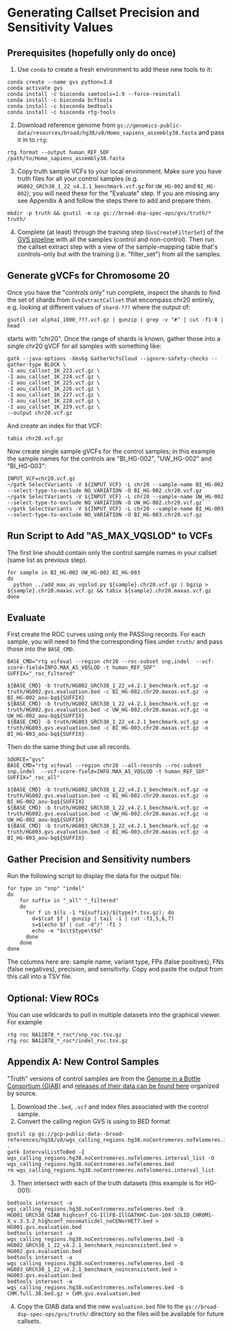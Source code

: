 # Generating Callset Precision and Sensitivity Values
## Prerequisites (hopefully only do once)
1. Use `conda` to create a fresh environment to add these new tools to it:
 ```
 conda create --name gvs python=3.8
 conda activate gvs
 conda install -c bioconda samtools=1.9 --force-reinstall
 conda install -c bioconda bcftools
 conda install -c bioconda bedtools
 conda install -c bioconda rtg-tools
```
2. Download reference genome from `gs://genomics-public-data/resources/broad/hg38/v0/Homo_sapiens_assembly38.fasta` and pass it in to `rtg`:
```
rtg format --output human_REF_SDF /path/to/Homo_sapiens_assembly38.fasta
```
3. Copy truth sample VCFs to your local environment. Make sure you have truth files for all your control samples (e.g. `HG002_GRCh38_1_22_v4.2.1_benchmark.vcf.gz` for `UW_HG-002` and `BI_HG-002`); you will need these for the "Evaluate" step.  If you are missing any see Appendix A and follow the steps there to add and prepare them.
```
mkdir -p truth && gsutil -m cp gs://broad-dsp-spec-ops/gvs/truth/* truth/
```
4. Complete (at least) through the training step (`GvsCreateFilterSet`) of the [GVS pipeline](../AOU_DELIVERABLES.md) with all the samples (control and non-control).  Then run the callset extract step with a view of the sample-mapping table that's controls-only but with the training (i.e. "filter_set") from all the samples.
## Generate gVCFs for Chromosome 20
Once you have the "controls only" run complete, inspect the shards to find the set of shards from `GvsExtractCallset` that encompass chr20 entirely, e.g. looking at different values of `shard-???` where the output of:
```
gsutil cat alpha1_1000_???.vcf.gz | gunzip | grep -v "#" | cut -f1-8 | head
```
starts with "chr20". Once the range of shards is known, gather those into a single chr20 gVCF for all samples with something like:
```
gatk --java-options -Xms6g GatherVcfsCloud --ignore-safety-checks --gather-type BLOCK \
-I aou_callset_1K_223.vcf.gz \
-I aou_callset_1K_224.vcf.gz \
-I aou_callset_1K_225.vcf.gz \
-I aou_callset_1K_226.vcf.gz \
-I aou_callset_1K_227.vcf.gz \
-I aou_callset_1K_228.vcf.gz \
-I aou_callset_1K_229.vcf.gz \
--output chr20.vcf.gz
```
And create an index for that VCF:
```
tabix chr20.vcf.gz
```
Now create single sample gVCFs for the control samples; in this example the sample names for the controls are "BI_HG-002", "UW_HG-002" and "BI_HG-003":
```
INPUT_VCF=chr20.vcf.gz
~/gatk SelectVariants -V ${INPUT_VCF} -L chr20 --sample-name BI_HG-002 --select-type-to-exclude NO_VARIATION -O BI_HG-002.chr20.vcf.gz
~/gatk SelectVariants -V ${INPUT_VCF} -L chr20 --sample-name UW_HG-002 --select-type-to-exclude NO_VARIATION -O UW_HG-002.chr20.vcf.gz```
~/gatk SelectVariants -V ${INPUT_VCF} -L chr20 --sample-name BI_HG-003 --select-type-to-exclude NO_VARIATION -O BI_HG-003.chr20.vcf.gz
```
## Run Script to Add "AS_MAX_VQSLOD" to VCFs
The first line should contain only the control sample names in your callset (same list as previous step).
```
for sample in BI_HG-002 UW_HG-002 BI_HG-003
do
  python ../add_max_as_vqslod.py ${sample}.chr20.vcf.gz | bgzip > ${sample}.chr20.maxas.vcf.gz && tabix ${sample}.chr20.maxas.vcf.gz
done
```
## Evaluate
First create the ROC curves using only the PASSing records.  For each sample, you will need to find the corresponding files under `truth/` and pass those into the `BASE_CMD`.

```
BASE_CMD="rtg vcfeval --region chr20 --roc-subset snp,indel  --vcf-score-field=INFO.MAX_AS_VQSLOD -t human_REF_SDF"
SUFFIX="_roc_filtered"

${BASE_CMD} -b truth/HG002_GRCh38_1_22_v4.2.1_benchmark.vcf.gz -e truth/HG002.gvs.evaluation.bed -c BI_HG-002.chr20.maxas.vcf.gz -o BI_HG-002_aou-bq${SUFFIX}
${BASE_CMD} -b truth/HG002_GRCh38_1_22_v4.2.1_benchmark.vcf.gz -e truth/HG002.gvs.evaluation.bed -c UW_HG-002.chr20.maxas.vcf.gz -o UW_HG-002_aou-bq${SUFFIX}
${BASE_CMD} -b truth/HG003_GRCh38_1_22_v4.2.1_benchmark.vcf.gz -e truth/HG003.gvs.evaluation.bed -c BI_HG-003.chr20.maxas.vcf.gz -o BI_HG-003_aou-bq${SUFFIX}
```
Then do the same thing but use all records.
```
SOURCE="gvs"
BASE_CMD="rtg vcfeval --region chr20 --all-records --roc-subset snp,indel  --vcf-score-field=INFO.MAX_AS_VQSLOD -t human_REF_SDF"
SUFFIX="_roc_all"

${BASE_CMD} -b truth/HG002_GRCh38_1_22_v4.2.1_benchmark.vcf.gz -e truth/HG002.gvs.evaluation.bed -c BI_HG-002.chr20.maxas.vcf.gz -o BI_HG-002_aou-bq${SUFFIX}
${BASE_CMD} -b truth/HG002_GRCh38_1_22_v4.2.1_benchmark.vcf.gz -e truth/HG002.gvs.evaluation.bed -c UW_HG-002.chr20.maxas.vcf.gz -o UW_HG-002_aou-bq${SUFFIX}
${BASE_CMD} -b truth/HG003_GRCh38_1_22_v4.2.1_benchmark.vcf.gz -e truth/HG003.gvs.evaluation.bed -c BI_HG-003.chr20.maxas.vcf.gz -o BI_HG-003_aou-bq${SUFFIX}
```
## Gather Precision and Sensitivity numbers
Run the following script to display the data for the output file:
```
for type in "snp" "indel"
do
    for suffix in "_all" "_filtered"
    do
      for f in $(ls -1 *${suffix}/${type}*.tsv.gz); do
        d=$(cat $f | gunzip | tail -1 | cut -f3,5,6,7)
        s=$(echo $f | cut -d"/" -f1 )
        echo -e "$s\t$type\t$d"
      done
    done
done

```
The columns here are: sample name, variant type, FPs (false positives), FNs (false negatives), precision, and sensitivity. Copy and paste the output from this call into a TSV file.
## Optional: View ROCs
You can use wildcards to pull in multiple datasets into the graphical viewer. For example
```
rtg roc NA12878_*_roc*/snp_roc.tsv.gz 
rtg roc NA12878_*_roc*/indel_roc.tsv.gz 
```
## Appendix A: New Control Samples
"Truth" versions of control samples are from the [Genome in a Bottle Consortium (GIAB)](https://www.nist.gov/programs-projects/genome-bottle) and [releases of their data can be found here](https://ftp-trace.ncbi.nlm.nih.gov/giab/ftp/release/) organized by source.
1. Download the `.bed`, `.vcf` and index files associated with the control sample.
2. Convert the calling region GVS is using to BED format
```
gsutil cp gs://gcp-public-data--broad-references/hg38/v0/wgs_calling_regions.hg38.noCentromeres.noTelomeres.interval_list .
gatk IntervalListToBed -I wgs_calling_regions.hg38.noCentromeres.noTelomeres.interval_list -O wgs_calling_regions.hg38.noCentromeres.noTelomeres.bed
rm wgs_calling_regions.hg38.noCentromeres.noTelomeres.interval_list
```
3. Then intersect with each of the truth datasets (this example is for HG-001):
```
bedtools intersect -a wgs_calling_regions.hg38.noCentromeres.noTelomeres.bed -b HG001_GRCh38_GIAB_highconf_CG-IllFB-IllGATKHC-Ion-10X-SOLID_CHROM1-X_v.3.3.2_highconf_nosomaticdel_noCENorHET7.bed > HG001.gvs.evaluation.bed
bedtools intersect -a wgs_calling_regions.hg38.noCentromeres.noTelomeres.bed -b HG002_GRCh38_1_22_v4.2.1_benchmark_noinconsistent.bed > HG002.gvs.evaluation.bed
bedtools intersect -a wgs_calling_regions.hg38.noCentromeres.noTelomeres.bed -b HG003_GRCh38_1_22_v4.2.1_benchmark_noinconsistent.bed > HG003.gvs.evaluation.bed
bedtools intersect -a wgs_calling_regions.hg38.noCentromeres.noTelomeres.bed -b CHM.full.38.bed.gz > CHM.gvs.evaluation.bed
```
4. Copy the GIAB data and the new `evaluation.bed` file to the `gs://broad-dsp-spec-ops/gvs/truth/` directory so the files will be available for future callsets.
